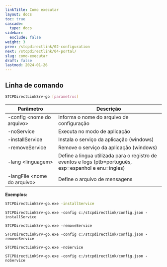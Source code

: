 ```yaml
---
linkTitle: Como executar
layout: docs
toc: true
cascade:
  type: docs
sidebar:
  exclude: false
weight: 3
prev: /stcpdirectlink/02-configuration
next: /stcpdirectlink/04-portal/
slug: como-executar
draft: false
lastmod: 2024-01-26
---
```

## Linha de comando

``` bash
STCPDirectLinkSrv-go [parametros]
```

Parâmetro                       | Descrição
----                            | ----
-config \<nome do arquivo>      | Informa o nome do arquivo de configuração
-noService                      | Executa no modo de aplicação
-installService                 | Instala o serviço da aplicação (windows)
-removeService                  | Remove o serviço da aplicação (windows)
-lang \<linguagem>              | Define a lingua utilizada para o registro de eventos e logs (ptb=português, esp=espanhol e enu=ingles)
-langFile \<nome do arquivo>    | Define o arquivo de mensagens

**Exemplos:**

``` bash
STCPDirectLinkSrv-go.exe -installService
```
```
STCPDirectLinkSrv-go.exe -config c:/stcpdirectlink/config.json -installService
```
```
STCPDirectLinkSrv-go.exe -removeService
```
```
STCPDirectLinkSrv-go.exe -config c:/stcpdirectlink/config.json -removeService
```
```
STCPDirectLinkSrv-go.exe -noService
```
```
STCPDirectLinkSrv-go.exe -config c:/stcpdirectlink/config.json -noService
```
